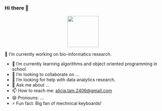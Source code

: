 ### Hi there 👋

<div id="header" align="center">
  <img src="https://media.giphy.com/media/lfZahQ89QU3ruLvjL1/giphy.gif" width="100"/>
</div>

🔭 I’m currently working on bio-informatics research.
- 🌱 I’m currently learning algorithms and object oriented programming in school. 
- 👯 I’m looking to collaborate on ...
- 🤔 I’m looking for help with data analytics research.
- 💬 Ask me about ...
- 📫 How to reach me: alicia.lam.2406@gmail.com
- 😄 Pronouns: ...
- ⚡ Fun fact: Big fan of mechnical keyboards!



